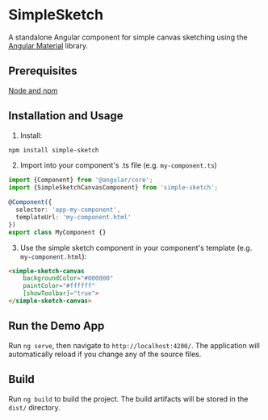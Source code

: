 # SimpleSketch

A standalone Angular component for simple canvas sketching using the [Angular Material](https://material.angular.io/) library.

## Prerequisites
[Node and npm](https://nodejs.org/en)

## Installation and Usage

1. Install:
```sh
npm install simple-sketch
```
2. Import into your component's .ts file (e.g. `my-component.ts`)
```typescript
import {Component} from '@angular/core';
import {SimpleSketchCanvasComponent} from 'simple-sketch';

@Component({
  selector: 'app-my-component',
  templateUrl: 'my-component.html'
})
export class MyComponent {}
```
3. Use the simple sketch component in your component's template (e.g. `my-component.html`):
```html
<simple-sketch-canvas
    backgroundColor="#000000"
    paintColor="#ffffff"
    [showToolbar]="true">
</simple-sketch-canvas>
```

## Run the Demo App
Run `ng serve`, then navigate to `http://localhost:4200/`. The application will automatically reload if you change any of the source files.

## Build
Run `ng build` to build the project. The build artifacts will be stored in the `dist/` directory.

<!-- ## Running unit tests

Run `ng test` to execute the unit tests via [Karma](https://karma-runner.github.io).

## Running end-to-end tests

Run `ng e2e` to execute the end-to-end tests via a platform of your choice. To use this command, you need to first add a package that implements end-to-end testing capabilities. -->

